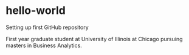 # hello-world
Setting up first GitHub repository

First year graduate student at University of Illinois at Chicago pursuing masters in Business Analytics.
